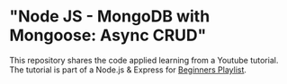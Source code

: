 # "Node JS - MongoDB with Mongoose: Async CRUD"

This repository shares the code applied learning from a Youtube tutorial. The tutorial is part of a Node.js & Express for [Beginners Playlist](https://youtu.be/AWlLhRQJvtw).